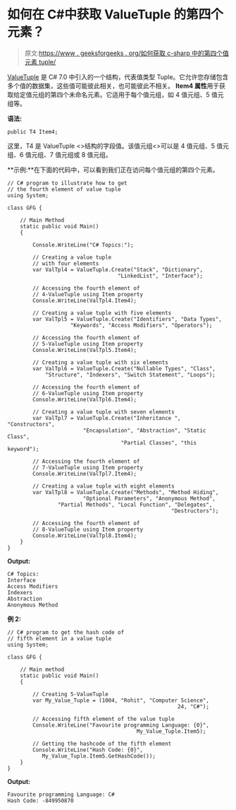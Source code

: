 # 如何在 C#中获取 ValueTuple 的第四个元素？

> 原文:[https://www . geeksforgeeks . org/如何获取 c-sharp 中的第四个值元素 tuple/](https://www.geeksforgeeks.org/how-to-get-fourth-element-of-the-valuetuple-in-c-sharp/)

[ValueTuple](https://www.geeksforgeeks.org/valuetuple-in-c-sharp/) 是 C# 7.0 中引入的一个结构，代表值类型 Tuple。它允许您存储包含多个值的数据集，这些值可能彼此相关，也可能彼此不相关。 **Item4 属性**用于获取给定值元组的第四个未命名元素。它适用于每个值元组，如 4 值元组、5 值元组等。

**语法:**

```
public T4 Item4;
```

这里，T4 是 ValueTuple <>结构的字段值。该值元组<>可以是 4 值元组、5 值元组、6 值元组、7 值元组或 8 值元组。

**示例:**在下面的代码中，可以看到我们正在访问每个值元组的第四个元素。

```
// C# program to illustrate how to get
// the fourth element of value tuple
using System;

class GFG {

    // Main Method
    static public void Main()
    {

        Console.WriteLine("C# Topics:");

        // Creating a value tuple 
        // with four elements
        var ValTpl4 = ValueTuple.Create("Stack", "Dictionary",
                                   "LinkedList", "Interface");

        // Accessing the fourth element of 
        // 4-ValueTuple using Item property
        Console.WriteLine(ValTpl4.Item4);

        // Creating a value tuple with five elements
        var ValTpl5 = ValueTuple.Create("Identifiers", "Data Types",
                    "Keywords", "Access Modifiers", "Operators");

        // Accessing the fourth element of 
        // 5-ValueTuple using Item property
        Console.WriteLine(ValTpl5.Item4);

        // Creating a value tuple with six elements
        var ValTpl6 = ValueTuple.Create("Nullable Types", "Class",
            "Structure", "Indexers", "Switch Statement", "Loops");

        // Accessing the fourth element of 
        // 6-ValueTuple using Item property
        Console.WriteLine(ValTpl6.Item4);

        // Creating a value tuple with seven elements
        var ValTpl7 = ValueTuple.Create("Inheritance ", "Constructors", 
                        "Encapsulation", "Abstraction", "Static Class",
                                    "Partial Classes", "this keyword");

        // Accessing the fourth element of 
        // 7-ValueTuple using Item property
        Console.WriteLine(ValTpl7.Item4);

        // Creating a value tuple with eight elements
        var ValTpl8 = ValueTuple.Create("Methods", "Method Hiding",
                        "Optional Parameters", "Anonymous Method",
                "Partial Methods", "Local Function", "Delegates",
                                                    "Destructors");

        // Accessing the fourth element of 
        // 8-ValueTuple using Item property
        Console.WriteLine(ValTpl8.Item4);
    }
}
```

**Output:**

```
C# Topics:
Interface
Access Modifiers
Indexers
Abstraction
Anonymous Method

```

**例 2:**

```
// C# program to get the hash code of
// fifth element in a value tuple
using System;

class GFG {

    // Main method
    static public void Main()
    {

        // Creating 5-ValueTuple
        var My_Value_Tuple = (1004, "Rohit", "Computer Science",
                                                      24, "C#");

        // Accessing fifth element of the value tuple
        Console.WriteLine("Favourite programming Language: {0}",
                                         My_Value_Tuple.Item5);

        // Getting the hashcode of the fifth element
        Console.WriteLine("Hash Code: {0}", 
           My_Value_Tuple.Item5.GetHashCode());
    }
}
```

**Output:**

```
Favourite programming Language: C#
Hash Code: -849950870

```